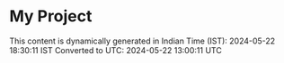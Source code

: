 # My Project

This content is dynamically generated in Indian Time (IST): 2024-05-22 18:30:11 IST
Converted to UTC: 2024-05-22 13:00:11 UTC
